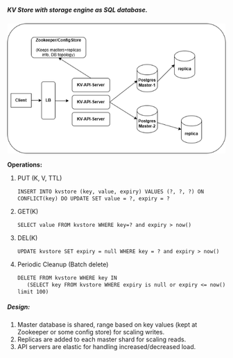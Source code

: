 ##### KV Store with storage engine as SQL database.
![K-V Store](design.png)


**Operations:**
1) PUT (K, V, TTL)
   ```
   INSERT INTO kvstore (key, value, expiry) VALUES (?, ?, ?) ON CONFLICT(key) DO UPDATE SET value = ?, expiry = ?
   ```
2) GET(K)
   ```
   SELECT value FROM kvstore WHERE key=? and expiry > now()
   ```
3) DEL(K)
    ```
    UPDATE kvstore SET expiry = null WHERE key = ? and expiry > now()
    ```
4) Periodic Cleanup (Batch delete)
    ```
   DELETE FROM kvstore WHERE key IN
       (SELECT key FROM kvstore WHERE expiry is null or expiry <= now() limit 100)
   ```


##### Design:
1. Master database is shared, range based on key values (kept at Zookeeper or some config store) for scaling writes.
2. Replicas are added to each master shard for scaling reads.
3. API servers are elastic for handling increased/decreased load. 
